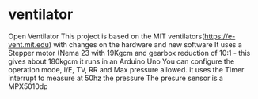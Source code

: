 # ventilator
Open Ventilator 
This project is based on the MIT ventilators(https://e-vent.mit.edu)  with changes on the hardware and new software 
It uses a Stepper motor (Nema 23 with 19Kgcm and gearbox reduction of 10:1 - this gives about 180kgcm 
it runs in an Arduino Uno
You can configure the operation mode, I/E, TV, RR and Max pressure allowed. 
it uses the TImer interrupt to measure at 50hz the pressure
The presure sensor is a MPX5010dp

